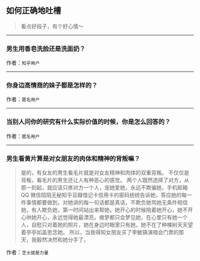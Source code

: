 ## 如何正确地吐槽

> 看点好段子，有个好心情～


 
---

### 男生用香皂洗脸还是洗面奶？

> 


作者：`知乎用户`

---

### 你身边高情商的妹子都是怎样的？

> 


作者：`匿名用户`

---

### 当别人问你的研究有什么实际价值的时候，你是怎么回答的？

> 


作者：`匿名用户`

---

### 男生看黄片算是对女朋友的肉体和精神的背叛嘛？

> 是的，有女友的男生看毛片就是对女友精神和肉体的双重背叛。
> 不仅仅是背叛，看毛片的男生还让人有种恶心的感觉。
> 两个人既然选择了对方，从那一刻起，就应该只疼对方一个人，宠她爱她，永远不欺骗她，手机邮箱 QQ 微信陌陌无秘知乎豆瓣借记卡信用卡的密码统统告诉她，答应她的每一件事情都要做到，对她讲的每一句话都是真话，不欺负她骂她无条件相信她，有人欺负她，第一时间站出来帮她，她开心的时候陪着她开心，她不开心哄她开心，永远觉得她最漂亮，做梦都只会梦见她，在心里只有她一个人，自慰只对着她的照片，她在身边时眼里只有她，她不在了种棵树天天望着亭亭如盖思念她。
> 所以，当我得知女朋友买了李敏镐演唱会门票的那天，我毅然决然和她分手了。


作者：`芝士就是力量`